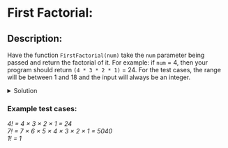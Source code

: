 # First Factorial: 

## Description:

Have the function <code>FirstFactorial(num)</code> take the <code>num</code> parameter being passed and return the factorial of it. For example: if <code>num</code> = 4, then your program should return <code>(4 * 3 * 2 * 1)</code> = 24. For the test cases, the range will be between 1 and 18 and the input will always be an integer.

<details>
<summary>Solution</summary>
<br>
<code>function FirstFactorial(num) {
	return num === 1 ? 1 : num * FirstFactorial(num - 1);
}</code>

<code>console.log(FirstFactorial(8));</code>
</details>

### Example test cases:


<i>4! = 4 × 3 × 2 × 1 = 24</i><br>
<i>7! = 7 × 6 × 5 × 4 × 3 × 2 × 1 = 5040</i><br>
<i>1! = 1</i>
